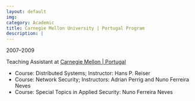 ```yaml
---
layout: default
img:
category: Academic
title: Carnegie Mellon University | Portugal Program
description: |
---
```

2007–2009

Teaching Assistant at [Carnegie Mellon | Portugal](http://www.cmuportugal.org/)
- Course: Distributed Systems; Instructor: Hans P. Reiser
- Course: Network Security; Instructors: Adrian Perrig and Nuno Ferreira Neves
- Course: Special Topics in Applied Security: Nuno Ferreira Neves




